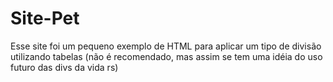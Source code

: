 # Site-Pet
 Esse site foi um pequeno exemplo de HTML para aplicar um tipo de divisão utilizando tabelas (não é recomendado, mas assim se tem uma idéia do uso futuro das divs da vida rs)
